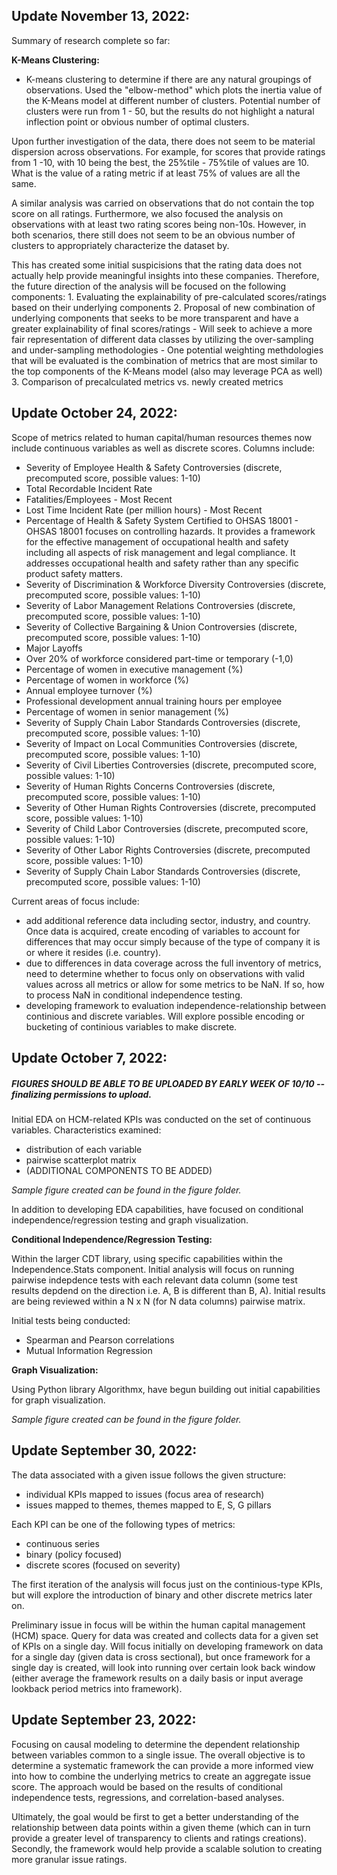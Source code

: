 ## **Update November 13, 2022:**

Summary of research complete so far:

**K-Means Clustering:**
- K-means clustering to determine if there are any natural groupings of observations. Used the "elbow-method" which plots the inertia value of the K-Means model at different number of clusters. Potential number of clusters were run from 1 - 50, but the results do not highlight a natural inflection point or obvious number of optimal clusters. 

Upon further investigation of the data, there does not seem to be material dispersion across observations. For example, for scores that provide ratings from 1 -10, with 10 being the best, the 25%tile - 75%tile of values are 10. What is the value of a rating metric if at least 75% of values are all the same. 

A similar analysis was carried on observations that do not contain the top score on all ratings. Furthermore, we also focused the analysis on observations with at least two rating scores being non-10s. However, in both scenarios, there still does not seem to be an obvious number of clusters to appropriately characterize the dataset by. 

This has created some initial suspicisions that the rating data does not actually help provide meaningful insights into these companies. Therefore, the future direction of the analysis will be focused on the following components:
      1. Evaluating the explainability of pre-calculated scores/ratings based on their underlying components
      2. Proposal of new combination of underlying components that seeks to be more transparent and have a greater explainability of final scores/ratings
            - Will seek to achieve a more fair representation of different data classes by utilizing the over-sampling and under-sampling methodologies
            - One potential weighting methdologies that will be evaluated is the combination of metrics that are most similar to the top components of the K-Means                  model (also may leverage PCA as well)
      3. Comparison of precalculated metrics vs. newly created metrics

## **Update October 24, 2022:**


Scope of metrics related to human capital/human resources themes now include continuous variables as well as discrete scores. Columns include:
- Severity of Employee Health & Safety Controversies (discrete, precomputed score, possible values: 1-10)
- Total Recordable Incident Rate
- Fatalities/Employees - Most Recent
- Lost Time Incident Rate (per million hours) - Most Recent
- Percentage of Health & Safety System Certified to OHSAS 18001
      - OHSAS 18001 focuses on controlling hazards. It provides a framework for the effective management of occupational health and safety including all aspects of           risk management and legal compliance. It addresses occupational health and safety rather than any specific product safety matters.
- Severity of Discrimination & Workforce Diversity Controversies (discrete, precomputed score, possible values: 1-10)
- Severity of Labor Management Relations Controversies (discrete, precomputed score, possible values: 1-10)
- Severity of Collective Bargaining & Union Controversies (discrete, precomputed score, possible values: 1-10)
- Major Layoffs
- Over 20% of workforce considered part-time or temporary (-1,0)
- Percentage of women in executive management (%)
- Percentage of women in workforce (%)
- Annual employee turnover (%)
- Professional development annual training hours per employee
- Percentage of women in senior management (%)
- Severity of Supply Chain Labor Standards Controversies (discrete, precomputed score, possible values: 1-10)
- Severity of Impact on Local Communities Controversies (discrete, precomputed score, possible values: 1-10)
- Severity of Civil Liberties Controversies (discrete, precomputed score, possible values: 1-10)
- Severity of Human Rights Concerns Controversies (discrete, precomputed score, possible values: 1-10)
- Severity of Other Human Rights Controversies (discrete, precomputed score, possible values: 1-10)
- Severity of Child Labor Controversies (discrete, precomputed score, possible values: 1-10)
- Severity of Other Labor Rights Controversies (discrete, precomputed score, possible values: 1-10)
- Severity of Supply Chain Labor Standards Controversies (discrete, precomputed score, possible values: 1-10)


Current areas of focus include:
- add additional reference data including sector, industry, and country. Once data is acquired, create encoding of variables to account for differences that may occur simply because of the type of company it is or where it resides (i.e. country).
- due to differences in data coverage across the full inventory of metrics, need to determine whether to focus only on observations with valid values across all metrics or allow for some metrics to be NaN. If so, how to process NaN in conditional independence testing. 
- developing framework to evaluation independence-relationship between continious and discrete variables. Will explore possible encoding or bucketing of continious variables to make discrete. 


## **Update October 7, 2022:**


##### *FIGURES SHOULD BE ABLE TO BE UPLOADED BY EARLY WEEK OF 10/10* -- finalizing permissions to upload.


Initial EDA on HCM-related KPIs was conducted on the set of continuous variables. Characteristics examined:

- distribution of each variable
- pairwise scatterplot matrix
- (ADDITIONAL COMPONENTS TO BE ADDED)

*Sample figure created can be found in the figure folder.* 

In addition to developing EDA capabilities, have focused on conditional independence/regression testing and graph visualization.

**Conditional Independence/Regression Testing:**

Within the larger CDT library, using specific capabilities within the Independence.Stats component. Initial analysis will focus on running pairwise indepdence tests with each relevant data column (some test results depdend on the direction i.e. A, B is different than B, A). Initial results are being reviewed within a N x N (for N data columns) pairwise matrix. 

Initial tests being conducted:
- Spearman and Pearson correlations
- Mutual Information Regression     

**Graph Visualization:**

Using Python library Algorithmx, have begun building out initial capabilities for graph visualization. 

*Sample figure created can be found in the figure folder.* 

## **Update September 30, 2022:**

The data associated with a given issue follows the given structure:
- individual KPIs mapped to issues (focus area of research)
- issues mapped to themes, themes mapped to E, S, G pillars

Each KPI can be one of the following types of metrics:
- continuous series
- binary (policy focused)
- discrete scores (focused on severity)

The first iteration of the analysis will focus just on the continious-type KPIs, but will explore the introduction of binary and other discrete metrics later on.

Preliminary issue in focus will be within the human capital management (HCM) space. Query for data was created and collects data for a given set of KPIs on a single day. Will focus initially on developing framework on data for a single day (given data is cross sectional), but once framework for a single day is created, will look into running over certain look back window (either average the framework results on a daily basis or input average lookback period metrics into framework). 

## **Update September 23, 2022:**

Focusing on causal modeling to determine the dependent relationship between variables common to a single issue. The overall objective is to determine a systematic framework the can provide a more informed view into how to combine the underlying metrics to create an aggregate issue score. The approach would be based on the results of conditional independence tests, regressions, and correlation-based analyses. 

Ultimately, the goal would be first to get a better understanding of the relationship between data points within a given theme (which can in turn provide a greater level of transparency to clients and ratings creations). Secondly, the framework would help provide a scalable solution to creating more granular issue ratings.
